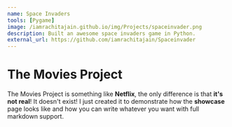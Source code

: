```yaml
---
name: Space Invaders
tools: [Pygame]
image: /iamrachitajain.github.io/img/Projects/spaceinvader.png
description: Built an awesome space invaders game in Python. 
external_url: https://github.com/iamrachitajain/Spaceinvader
---
```


# The Movies Project

The Movies Project is something like **Netflix**, the only difference is that **it's not real**! It doesn't exist! I just created it to demonstrate how the **showcase** page looks like and how you can write whatever you want with full markdown support.
